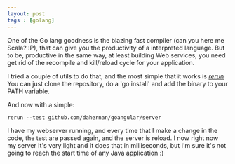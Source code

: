 ```yaml
---
layout: post
tags : [golang]
---
```


One of the Go lang goodness is the blazing fast compiler (can you here me Scala? :P), that can give you the productivity of a interpreted language.
But to be, productive in the same way, at least building Web services, you need get rid of the recompile and kill/reload cycle for your application.

I tried a couple of utils to do that, and the most simple that it works is [*rerun*](https://github.com/skelterjohn/rerun)
You can just clone the repository, do a 'go install' and add the binary to your PATH variable. 

And now with a simple:

```
rerun --test github.com/dahernan/goangular/server
```

I have my webserver running, and every time that I make a change in the code, the test are passed again, and the server is reload. I now right now my server It's very light and It does that in milliseconds, but I'm sure it's not going to reach the start time of any Java application :)  

